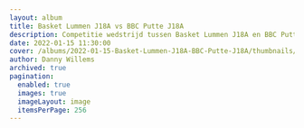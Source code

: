 ```yaml
---
layout: album
title: Basket Lummen J18A vs BBC Putte J18A
description: Competitie wedstrijd tussen Basket Lummen J18A en BBC Putte J18A.
date: 2022-01-15 11:30:00
cover: /albums/2022-01-15-Basket-Lummen-J18A-BBC-Putte-J18A/thumbnails/DPE_0774.jpg
author: Danny Willems
archived: true
pagination: 
  enabled: true
  images: true
  imageLayout: image
  itemsPerPage: 256
---
```

